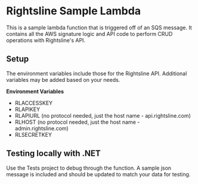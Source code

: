 # Rightsline Sample Lambda

This is a sample lambda function that is triggered off of an SQS message.  It contains all the AWS signature logic and API code to perform CRUD operations with Rightsline's API.

## Setup
The environment variables include those for the Rightsline API.  Additional variables may be added based on your needs.

**Environment Variables**
- RLACCESSKEY
- RLAPIKEY
- RLAPIURL (no protocol needed, just the host name - api.rightsline.com)
- RLHOST (no protocol needed, just the host name - admin.rightsline.com)
- RLSECRETKEY

## Testing locally with .NET
Use the Tests project to debug through the function.  A sample json message is included and should be updated to match your data for testing.
